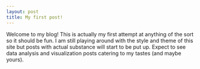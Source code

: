 ```yaml
---
layout: post
title: My first post!
---
```


Welcome to my blog! This is actually my first attempt at anything of the sort so it should be fun. 
I am still playing around with the style and theme of this site but posts with actual substance will 
start to be put up. Expect to see data analysis and visualization posts catering to my tastes 
(and maybe yours). 

<!--
Next you can update your site name, avatar and other options using the _config.yml file in the root of your repository (shown below).

![_config.yml]({{ site.baseurl }}/images/config.png)

The easiest way to make your first post is to edit this one. Go into /_posts/ and update the Hello World markdown file. For more instructions head over to the [Jekyll Now repository](https://github.com/barryclark/jekyll-now) on GitHub.
-->
